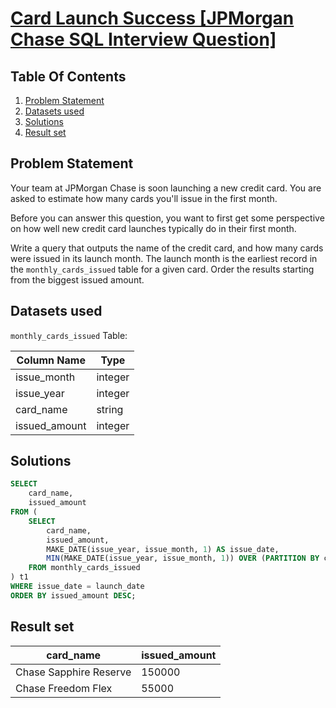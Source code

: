 # [Card Launch Success [JPMorgan Chase SQL Interview Question]](https://datalemur.com/questions/card-launch-success)

## Table Of Contents
1. [Problem Statement]()
2. [Datasets used]()
3. [Solutions]()
4. [Result set]()

## Problem Statement

Your team at JPMorgan Chase is soon launching a new credit card. You are asked to estimate how many cards you'll issue in the first month.

Before you can answer this question, you want to first get some perspective on how well new credit card launches typically do in their first month.

Write a query that outputs the name of the credit card, and how many cards were issued in its launch month. The launch month is the earliest record in the ```monthly_cards_issued``` table for a given card. Order the results starting from the biggest issued amount.

## Datasets used

```monthly_cards_issued``` Table:

|  Column Name  | Type          |
| ------------- | ------------- |
| issue_month |	integer |
| issue_year |	integer |
| card_name |	string |
| issued_amount |	integer |

## Solutions

```sql
SELECT
    card_name,
    issued_amount
FROM (
    SELECT 
        card_name,
        issued_amount,
        MAKE_DATE(issue_year, issue_month, 1) AS issue_date,
        MIN(MAKE_DATE(issue_year, issue_month, 1)) OVER (PARTITION BY card_name) AS launch_date
    FROM monthly_cards_issued
) t1
WHERE issue_date = launch_date
ORDER BY issued_amount DESC;
```

## Result set

| card_name	| issued_amount |
| --------- | ------------- |
| Chase Sapphire Reserve |	150000 |
| Chase Freedom Flex |	55000 |